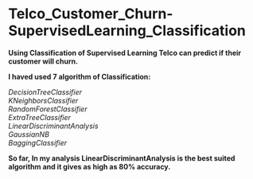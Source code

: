 # Telco_Customer_Churn-SupervisedLearning_Classification

<p><strong>Using Classification of Supervised Learning Telco can predict if their customer will churn.</strong></p>
<p><strong>I haved used 7 algorithm of Classification:</strong></p>
<p><em>DecisionTreeClassifier</em><br /><em>KNeighborsClassifier</em><br /><em>RandomForestClassifier</em><br /><em>ExtraTreeClassifier</em><br /><em>LinearDiscriminantAnalysis</em><br /><em>GaussianNB</em><br /><em>BaggingClassifier</em></p>
<p><strong>So far, In my analysis LinearDiscriminantAnalysis is the best suited algorithm and it gives as high as 80% accuracy.</strong></p>
